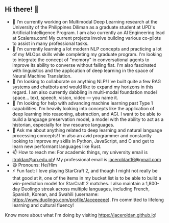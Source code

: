 ## Hi there! 👋

<!--
**jaceroldan/jaceroldan** is a ✨ _special_ ✨ repository because its `README.md` (this file) appears on your GitHub profile.
-->

- 🔭 I’m currently working on Multimodal Deep Learning research at the University of the Philippines Diliman as a graduate student at UPD's Artificial Intelligence Program.  I am also currently an AI Engineering lead at Scalema.com! My current projects involve building various co-pilots to assist in many professional tasks.
- 🌱 I’m currently learning a lot modern NLP concepts and practicing a lot of my MLOps skills while completing my graduate program. I'm looking to integrate the concept of "memory" in conversational agents to improve its ability to converse without falling flat. I'm also fascinated with linguistics and the application of deep learning in the space of Neural Machine Translation.
- 👯 I’m looking to collaborate on anything NLP! I've built quite a few RAG systems and chatbots and would like to expand my horizons in this regard. I am also currently dabbling in multi-modal foundation model space... text, speech, vision, video — you name it.
- 🤔 I’m looking for help with advancing machine learning past Type 1 capabilities. I'm heavily looking into concepts like the application of deep learning into reasoning, abstraction, and AGI. I want to be able to build a language preservation model, a model with the ability to act as a historian, especially for low resource languages.
- 💬 Ask me about anything related to deep learning and natural language processing concepts! I'm also an avid programmer and constantly looking to improve my skills in Python, JavaScript, and C and get to learn new performant languages like Rust.
- 📫 How to reach me: For academic things, my university email is jtroldan@up.edu.ph! My professional email is jaceroldan16@gmail.com
- 😄 Pronouns: He/Him
- ⚡ Fun fact: I love playing StarCraft 2, and though I might not really be that good at it, one of the items in my bucket list is to be able to build a win-prediction model for StarCraft 2 matches. I also maintain a 1,800-day Duolingo streak across multiple languages, including French, Spanish, Korean, and Swahili (username: https://www.duolingo.com/profile/Jaceeeeee). I’m committed to lifelong learning and cultural fluency!

Know more about what I'm doing by visiting https://jaceroldan.github.io!

